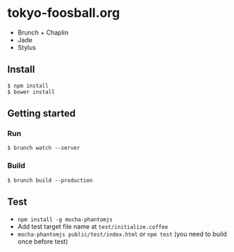 # tokyo-foosball.org

* Brunch + Chaplin
* Jade
* Stylus

## Install

```
$ npm install
$ bower install
```

## Getting started

### Run

```
$ brunch watch --server
```

### Build

```
$ brunch build --production
```

## Test

* `npm install -g mocha-phantomjs`
* Add test target file name at `test/initialize.coffee`
* `mocha-phantomjs public/test/index.html` or `npm test` (you need to build once before test)
